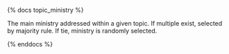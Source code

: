 {% docs topic_ministry %}

The main ministry addressed within a given topic. If multiple exist, selected by majority rule. If tie, ministry is randomly selected.

{% enddocs %}
